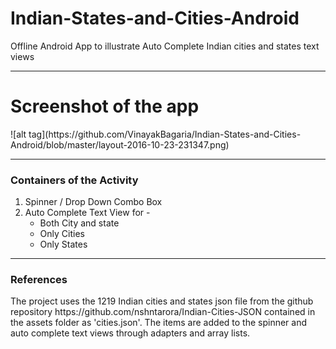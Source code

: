 # Indian-States-and-Cities-Android
Offline Android App to illustrate Auto Complete Indian cities and states text views

<hr>
<h1> Screenshot of the app</h1>
![alt tag](https://github.com/VinayakBagaria/Indian-States-and-Cities-Android/blob/master/layout-2016-10-23-231347.png)

<hr>
<h3>Containers of the Activity</h3>
<ol>
<li>Spinner / Drop Down Combo Box</li>
<li>Auto Complete Text View for - 
  <ul>
  <li>Both City and state</li>
  <li>Only Cities</li>
  <li>Only States</li>
  </ul>
</li>
</ol>

<hr>
<h3>References</h3>
<p>The project uses the 1219 Indian cities and states json file from the github repository <a>https://github.com/nshntarora/Indian-Cities-JSON</a> contained in the assets folder as 'cities.json'. The items are added to the spinner and auto complete text views through adapters and array lists.</p>

